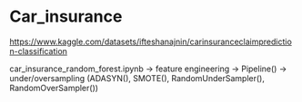 # Car_insurance

https://www.kaggle.com/datasets/ifteshanajnin/carinsuranceclaimprediction-classification

car_insurance_random_forest.ipynb -> feature engineering
                                  -> Pipeline()
                                  -> under/oversampling (ADASYN(), SMOTE(), RandomUnderSampler(), RandomOverSampler())
